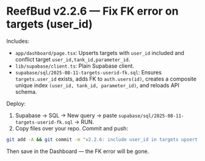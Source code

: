 # ReefBud v2.2.6 — Fix FK error on targets (user_id)

Includes:
- `app/dashboard/page.tsx`: Upserts targets with `user_id` included and conflict target `user_id,tank_id,parameter_id`.
- `lib/supabase/client.ts`: Plain Supabase client.
- `supabase/sql/2025-08-11-targets-userid-fk.sql`: Ensures `targets.user_id` exists, adds FK to `auth.users(id)`, creates a composite unique index `(user_id, tank_id, parameter_id)`, and reloads API schema.

Deploy:
1) Supabase → SQL → New query → paste `supabase/sql/2025-08-11-targets-userid-fk.sql` → RUN.
2) Copy files over your repo. Commit and push:

```bash
git add -A && git commit -m "v2.2.6: include user_id in targets upsert; add FK + unique index" && git push
```

Then save in the Dashboard — the FK error will be gone.
